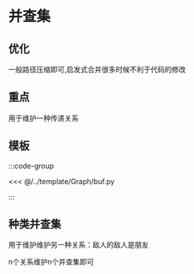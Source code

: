 # 并查集

## 优化
一般路径压缩即可,启发式合并很多时候不利于代码的修改

## 重点
用于维护一种传递关系

## 模板
:::code-group

<<< @/../template/Graph/buf.py

:::

## 种类并查集
用于维护维护另一种关系：敌人的敌人是朋友

n个关系维护n个并查集即可
